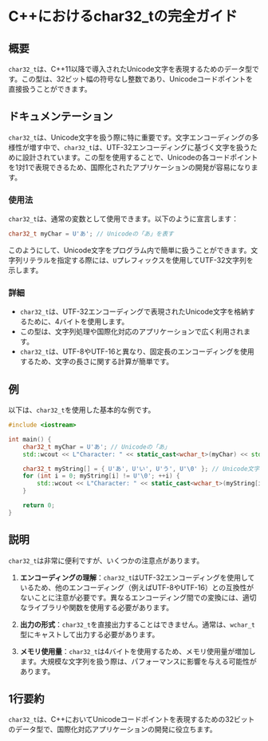 <!--
Meta Description: # C++におけるchar32_tの完全ガイド ## 概要 `char32_t`は、C++11以降で導入されたUnicode文字を表現するためのデータ型です。この型は、32ビット幅の符号なし整数であり、Unicodeコードポイントを直接扱うことができます。 ## ドキュメンテーション `char32...
Meta Keywords: char32_t, std, utf, mychar, wchar_t
-->

# C++におけるchar32_tの完全ガイド

## 概要
`char32_t`は、C++11以降で導入されたUnicode文字を表現するためのデータ型です。この型は、32ビット幅の符号なし整数であり、Unicodeコードポイントを直接扱うことができます。

## ドキュメンテーション
`char32_t`は、Unicode文字を扱う際に特に重要です。文字エンコーディングの多様性が増す中で、`char32_t`は、UTF-32エンコーディングに基づく文字を扱うために設計されています。この型を使用することで、Unicodeの各コードポイントを1対1で表現できるため、国際化されたアプリケーションの開発が容易になります。

### 使用法
`char32_t`は、通常の変数として使用できます。以下のように宣言します：

```cpp
char32_t myChar = U'あ'; // Unicodeの「あ」を表す
```

このようにして、Unicode文字をプログラム内で簡単に扱うことができます。文字列リテラルを指定する際には、`U`プレフィックスを使用してUTF-32文字列を示します。

### 詳細
- `char32_t`は、UTF-32エンコーディングで表現されたUnicode文字を格納するために、4バイトを使用します。
- この型は、文字列処理や国際化対応のアプリケーションで広く利用されます。
- `char32_t`は、UTF-8やUTF-16と異なり、固定長のエンコーディングを使用するため、文字の長さに関する計算が簡単です。

## 例
以下は、`char32_t`を使用した基本的な例です。

```cpp
#include <iostream>

int main() {
    char32_t myChar = U'あ'; // Unicodeの「あ」
    std::wcout << L"Character: " << static_cast<wchar_t>(myChar) << std::endl;

    char32_t myString[] = { U'あ', U'い', U'う', U'\0' }; // Unicode文字列
    for (int i = 0; myString[i] != U'\0'; ++i) {
        std::wcout << L"Character: " << static_cast<wchar_t>(myString[i]) << std::endl;
    }

    return 0;
}
```

## 説明
`char32_t`は非常に便利ですが、いくつかの注意点があります。

1. **エンコーディングの理解**：`char32_t`はUTF-32エンコーディングを使用しているため、他のエンコーディング（例えばUTF-8やUTF-16）との互換性がないことに注意が必要です。異なるエンコーディング間での変換には、適切なライブラリや関数を使用する必要があります。

2. **出力の形式**：`char32_t`を直接出力することはできません。通常は、`wchar_t`型にキャストして出力する必要があります。

3. **メモリ使用量**：`char32_t`は4バイトを使用するため、メモリ使用量が増加します。大規模な文字列を扱う際は、パフォーマンスに影響を与える可能性があります。

## 1行要約
`char32_t`は、C++においてUnicodeコードポイントを表現するための32ビットのデータ型で、国際化対応アプリケーションの開発に役立ちます。